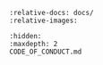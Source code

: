 ```{include} ../CONTRIBUTING.md
:relative-docs: docs/
:relative-images:
```

```{toctree}
:hidden:
:maxdepth: 2
CODE_OF_CONDUCT.md
```
